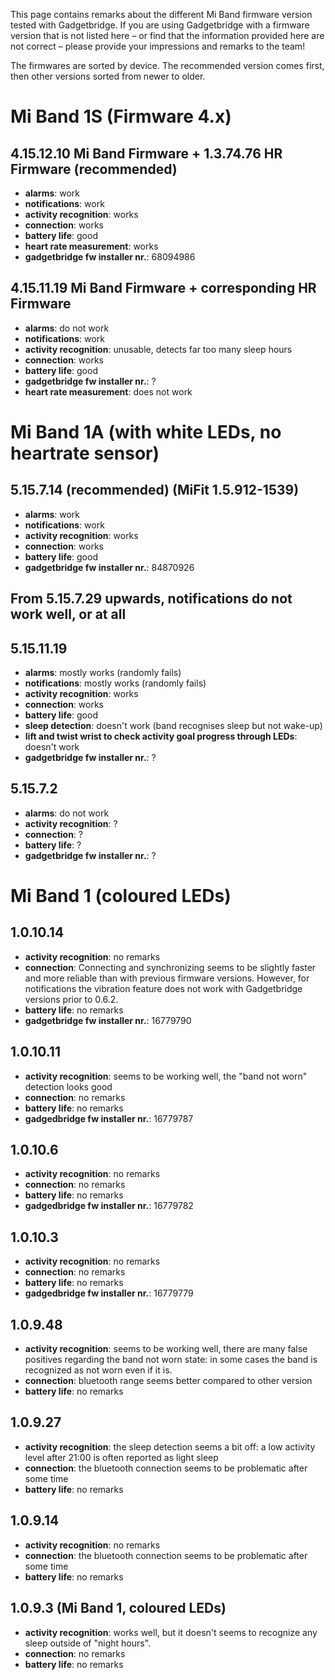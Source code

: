 This page contains remarks about the different Mi Band firmware version tested with Gadgetbridge. If you are using Gadgetbridge with a firmware version that is not listed here – or find that the information provided here are not correct – please provide your impressions and remarks to the team!

The firmwares are sorted by device. The recommended version comes first, then other versions sorted from newer to older.

<!--
Template for each firmware:
## 1.0.
* __alarms__:
* __notifications__:
* __activity recognition__: 
* __connection__: 
* __battery life__: 
* __gadgetbridge fw installer nr.__: 

-->

# Mi Band 1S (Firmware 4.x)
## 4.15.12.10 Mi Band Firmware + 1.3.74.76 HR Firmware (recommended)
* __alarms__: work
* __notifications__: work
* __activity recognition__: works
* __connection__: works
* __battery life__: good
* __heart rate measurement__: works
* __gadgetbridge fw installer nr.__: 68094986


## 4.15.11.19 Mi Band Firmware + corresponding HR Firmware
* __alarms__: do not work
* __notifications__: work
* __activity recognition__: unusable, detects far too many sleep hours
* __connection__: works
* __battery life__: good
* __gadgetbridge fw installer nr.__: ?
* __heart rate measurement__: does not work


# Mi Band 1A (with white LEDs, no heartrate sensor)
## 5.15.7.14 (recommended) (MiFit 1.5.912-1539)
* __alarms__: work
* __notifications__: work
* __activity recognition__: works
* __connection__: works
* __battery life__: good
* __gadgetbridge fw installer nr.__: 84870926

## From 5.15.7.29 upwards, notifications do not work well, or at all

## 5.15.11.19
* __alarms__: mostly works (randomly fails)
* __notifications__: mostly works (randomly fails)
* __activity recognition__: works
* __connection__: works
* __battery life__: good
* __sleep detection__: doesn't work (band recognises sleep but not wake-up)
* __lift and twist wrist to check activity goal progress through LEDs__: doesn't work
* __gadgetbridge fw installer nr.__: ?

## 5.15.7.2
* __alarms__: do not work
* __activity recognition__: ?
* __connection__: ?
* __battery life__: ?
* __gadgetbridge fw installer nr.__: ?

# Mi Band 1 (coloured LEDs)

## 1.0.10.14
* __activity recognition__: no remarks
* __connection__: Connecting and synchronizing seems to be slightly faster and more reliable than with previous firmware versions. However, for notifications the vibration feature does not work with Gadgetbridge versions prior to 0.6.2.
* __battery life__: no remarks
* __gadgetbridge fw installer nr.__: 16779790

## 1.0.10.11
* __activity recognition__: seems to be working well, the "band not worn" detection looks good
* __connection__: no remarks
* __battery life__: no remarks
* __gadgedbridge fw installer nr.__: 16779787

## 1.0.10.6
* __activity recognition__: no remarks
* __connection__: no remarks
* __battery life__: no remarks
* __gadgedbridge fw installer nr.__: 16779782

## 1.0.10.3
* __activity recognition__: no remarks
* __connection__: no remarks
* __battery life__: no remarks
* __gadgedbridge fw installer nr.__: 16779779

## 1.0.9.48
* __activity recognition__: seems to be working well, there are many false positives regarding the band not worn state: in some cases the band is recognized as not worn even if it is.
* __connection__: bluetooth range seems better compared to other version
* __battery life__: no remarks

## 1.0.9.27
* __activity recognition__: the sleep detection seems a bit off: a low activity level after 21:00 is often reported as light sleep
* __connection__: the bluetooth connection seems to be problematic after some time
* __battery life__: no remarks

## 1.0.9.14
* __activity recognition__: no remarks
* __connection__: the bluetooth connection seems to be problematic after some time
* __battery life__: no remarks

## 1.0.9.3 (Mi Band 1, coloured LEDs)
* __activity recognition__: works well, but it doesn't seems to recognize any sleep outside of "night hours".
* __connection__: no remarks
* __battery life__: no remarks
